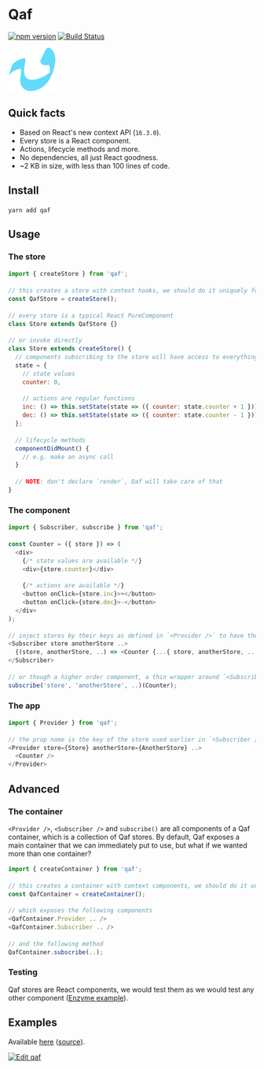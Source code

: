 # Qaf

[![npm version](https://badge.fury.io/js/qaf.svg)](https://badge.fury.io/js/qaf) [![Build Status](https://travis-ci.org/sonaye/qaf.svg?branch=master)](https://travis-ci.org/sonaye/qaf)

<img src="qaf.svg" alt="Qaf logo" width="96">

## Quick facts

- Based on React's new context API (`16.3.0`).
- Every store is a React component.
- Actions, lifecycle methods and more.
- No dependencies, all just React goodness.
- ~2 KB in size, with less than 100 lines of code.

## Install

`yarn add qaf`

## Usage

### The store

```js
import { createStore } from 'qaf';

// this creates a store with context hooks, we should do it uniquely for every store
const QafStore = createStore();

// every store is a typical React PureComponent
class Store extends QafStore {}

// or invoke directly
class Store extends createStore() {
  // components subscribing to the store will have access to everything in its state
  state = {
    // state values
    counter: 0,

    // actions are regular functions
    inc: () => this.setState(state => ({ counter: state.counter + 1 })),
    dec: () => this.setState(state => ({ counter: state.counter - 1 }))
  };

  // lifecycle methods
  componentDidMount() {
    // e.g. make an async call
  }

  // NOTE: don't declare `render`, Qaf will take care of that
}
```

### The component

```js
import { Subscriber, subscribe } from 'qaf';

const Counter = ({ store }) => (
  <div>
    {/* state values are available */}
    <div>{store.counter}</div>

    {/* actions are available */}
    <button onClick={store.inc}>+</button>
    <button onClick={store.dec}>-</button>
  </div>
);

// inject stores by their keys as defined in `<Provider />` to have them as render props
<Subscriber store anotherStore ..>
  {(store, anotherStore, ..) => <Counter {...{ store, anotherStore, .. }} />}
</Subscriber>

// or though a higher order component, a thin wrapper around `<Subscriber />`
subscribe('store', 'anotherStore', ..)(Counter);
```

### The app

```js
import { Provider } from 'qaf';

// the prop name is the key of the store used earlier in `<Subscriber />`
<Provider store={Store} anotherStore={AnotherStore} ..>
  <Counter />
</Provider>
```

## Advanced

### The container

`<Provider />`, `<Subscriber />` and `subscribe()` are all components of a Qaf container, which is a collection of Qaf stores. By default, Qaf exposes a main container that we can immediately put to use, but what if we wanted more than one container?

```js
import { createContainer } from 'qaf';

// this creates a container with context components, we should do it uniquely for every container
const QafContainer = createContainer();

// which exposes the following components
<QafContainer.Provider .. />
<QafContainer.Subscriber .. />

// and the following method
QafContainer.subscribe(..);
```

### Testing

Qaf stores are React components, we would test them as we would test any other component ([Enzyme example](/test/testing.test.js)).

## Examples

Available [here](https://sonaye.github.io/qaf/) ([source](/examples)).

[![Edit qaf](https://codesandbox.io/static/img/play-codesandbox.svg)](https://codesandbox.io/s/3mz6wrrv5?module=%2Fsrc%2FCounter.js)
